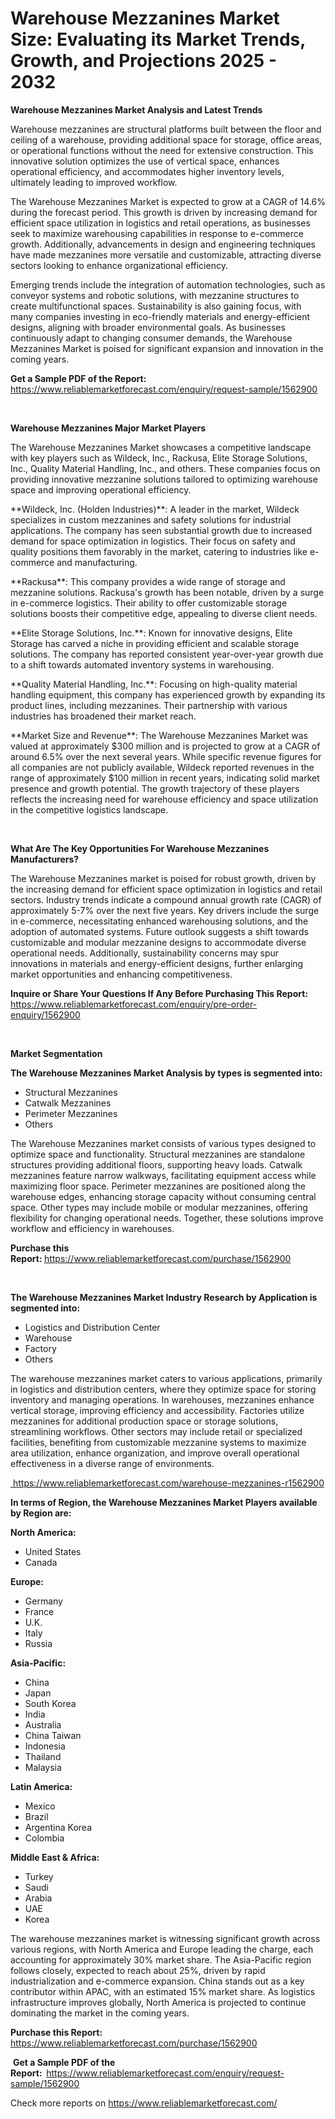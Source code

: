 <p><h1>Warehouse Mezzanines Market Size: Evaluating its Market Trends, Growth, and Projections 2025 - 2032</h1></p><p><strong>Warehouse Mezzanines Market Analysis and Latest Trends</strong></p>
<p><p>Warehouse mezzanines are structural platforms built between the floor and ceiling of a warehouse, providing additional space for storage, office areas, or operational functions without the need for extensive construction. This innovative solution optimizes the use of vertical space, enhances operational efficiency, and accommodates higher inventory levels, ultimately leading to improved workflow.</p><p>The Warehouse Mezzanines Market is expected to grow at a CAGR of 14.6% during the forecast period. This growth is driven by increasing demand for efficient space utilization in logistics and retail operations, as businesses seek to maximize warehousing capabilities in response to e-commerce growth. Additionally, advancements in design and engineering techniques have made mezzanines more versatile and customizable, attracting diverse sectors looking to enhance organizational efficiency.</p><p>Emerging trends include the integration of automation technologies, such as conveyor systems and robotic solutions, with mezzanine structures to create multifunctional spaces. Sustainability is also gaining focus, with many companies investing in eco-friendly materials and energy-efficient designs, aligning with broader environmental goals. As businesses continuously adapt to changing consumer demands, the Warehouse Mezzanines Market is poised for significant expansion and innovation in the coming years.</p></p>
<p><strong>Get a Sample PDF of the Report:&nbsp;</strong> <a href="https://www.reliablemarketforecast.com/enquiry/request-sample/1562900?utm_campaign=2246&utm_medium=2&utm_source=Github&utm_content=ia&utm_term=16022025&utm_id=warehouse-mezzanines">https://www.reliablemarketforecast.com/enquiry/request-sample/1562900</a></p>
<p>&nbsp;</p>
<p><strong>Warehouse Mezzanines Major Market Players</strong></p>
<p><p>The Warehouse Mezzanines Market showcases a competitive landscape with key players such as Wildeck, Inc., Rackusa, Elite Storage Solutions, Inc., Quality Material Handling, Inc., and others. These companies focus on providing innovative mezzanine solutions tailored to optimizing warehouse space and improving operational efficiency.</p><p>**Wildeck, Inc. (Holden Industries)**: A leader in the market, Wildeck specializes in custom mezzanines and safety solutions for industrial applications. The company has seen substantial growth due to increased demand for space optimization in logistics. Their focus on safety and quality positions them favorably in the market, catering to industries like e-commerce and manufacturing.</p><p>**Rackusa**: This company provides a wide range of storage and mezzanine solutions. Rackusa's growth has been notable, driven by a surge in e-commerce logistics. Their ability to offer customizable storage solutions boosts their competitive edge, appealing to diverse client needs.</p><p>**Elite Storage Solutions, Inc.**: Known for innovative designs, Elite Storage has carved a niche in providing efficient and scalable storage solutions. The company has reported consistent year-over-year growth due to a shift towards automated inventory systems in warehousing.</p><p>**Quality Material Handling, Inc.**: Focusing on high-quality material handling equipment, this company has experienced growth by expanding its product lines, including mezzanines. Their partnership with various industries has broadened their market reach.</p><p>**Market Size and Revenue**: The Warehouse Mezzanines Market was valued at approximately $300 million and is projected to grow at a CAGR of around 6.5% over the next several years. While specific revenue figures for all companies are not publicly available, Wildeck reported revenues in the range of approximately $100 million in recent years, indicating solid market presence and growth potential. The growth trajectory of these players reflects the increasing need for warehouse efficiency and space utilization in the competitive logistics landscape.</p></p>
<p>&nbsp;</p>
<p><strong>What Are The Key Opportunities For Warehouse Mezzanines Manufacturers?</strong></p>
<p><p>The Warehouse Mezzanines market is poised for robust growth, driven by the increasing demand for efficient space optimization in logistics and retail sectors. Industry trends indicate a compound annual growth rate (CAGR) of approximately 5-7% over the next five years. Key drivers include the surge in e-commerce, necessitating enhanced warehousing solutions, and the adoption of automated systems. Future outlook suggests a shift towards customizable and modular mezzanine designs to accommodate diverse operational needs. Additionally, sustainability concerns may spur innovations in materials and energy-efficient designs, further enlarging market opportunities and enhancing competitiveness.</p></p>
<p><strong>Inquire or Share Your Questions If Any Before Purchasing This Report:</strong> <a href="https://www.reliablemarketforecast.com/enquiry/pre-order-enquiry/1562900?utm_campaign=2246&utm_medium=2&utm_source=Github&utm_content=ia&utm_term=16022025&utm_id=warehouse-mezzanines">https://www.reliablemarketforecast.com/enquiry/pre-order-enquiry/1562900</a></p>
<p>&nbsp;</p>
<p><strong>Market Segmentation</strong></p>
<p><strong>The Warehouse Mezzanines Market Analysis by types is segmented into:</strong></p>
<p><ul><li>Structural Mezzanines</li><li>Catwalk Mezzanines</li><li>Perimeter Mezzanines</li><li>Others</li></ul></p>
<p><p>The Warehouse Mezzanines market consists of various types designed to optimize space and functionality. Structural mezzanines are standalone structures providing additional floors, supporting heavy loads. Catwalk mezzanines feature narrow walkways, facilitating equipment access while maximizing floor space. Perimeter mezzanines are positioned along the warehouse edges, enhancing storage capacity without consuming central space. Other types may include mobile or modular mezzanines, offering flexibility for changing operational needs. Together, these solutions improve workflow and efficiency in warehouses.</p></p>
<p><strong>Purchase this Report:&nbsp;</strong><a href="https://www.reliablemarketforecast.com/purchase/1562900?utm_campaign=2246&utm_medium=2&utm_source=Github&utm_content=ia&utm_term=16022025&utm_id=warehouse-mezzanines">https://www.reliablemarketforecast.com/purchase/1562900</a></p>
<p>&nbsp;</p>
<p><strong>The Warehouse Mezzanines Market Industry Research by Application is segmented into:</strong></p>
<p><ul><li>Logistics and Distribution Center</li><li>Warehouse</li><li>Factory</li><li>Others</li></ul></p>
<p><p>The warehouse mezzanines market caters to various applications, primarily in logistics and distribution centers, where they optimize space for storing inventory and managing operations. In warehouses, mezzanines enhance vertical storage, improving efficiency and accessibility. Factories utilize mezzanines for additional production space or storage solutions, streamlining workflows. Other sectors may include retail or specialized facilities, benefiting from customizable mezzanine systems to maximize area utilization, enhance organization, and improve overall operational effectiveness in a diverse range of environments.</p></p>
<p><a href="https://www.reliablemarketforecast.com/warehouse-mezzanines-r1562900?utm_campaign=2246&utm_medium=2&utm_source=Github&utm_content=ia&utm_term=16022025&utm_id=warehouse-mezzanines">&nbsp;https://www.reliablemarketforecast.com/warehouse-mezzanines-r1562900</a></p>
<p><strong>In terms of Region, the Warehouse Mezzanines Market Players available by Region are:</strong></p>
<p>
    <p> <strong> North America: </strong>
        <ul>
            <li>United States</li>
            <li>Canada</li>
        </ul>
        </p> 
    <p> <strong> Europe: </strong>
        <ul>
            <li>Germany</li>
            <li>France</li>
            <li>U.K.</li>
            <li>Italy</li>
            <li>Russia</li>
        </ul>
        </p> 
    <p> <strong> Asia-Pacific: </strong>
        <ul>
            <li>China</li>
            <li>Japan</li>
            <li>South Korea</li>
            <li>India</li>
            <li>Australia</li>
            <li>China Taiwan</li>
            <li>Indonesia</li>
            <li>Thailand</li>
            <li>Malaysia</li>
        </ul>
        </p> 
    <p> <strong> Latin America: </strong>
        <ul>
            <li>Mexico</li>
            <li>Brazil</li>
            <li>Argentina Korea</li>
            <li>Colombia</li>
        </ul>
        </p> 
    <p> <strong> Middle East & Africa: </strong>
        <ul>
            <li>Turkey</li>
            <li>Saudi</li>
            <li>Arabia</li>
            <li>UAE</li>
            <li>Korea</li>
        </ul>
    </p>
    </p>
<p><p>The warehouse mezzanines market is witnessing significant growth across various regions, with North America and Europe leading the charge, each accounting for approximately 30% market share. The Asia-Pacific region follows closely, expected to reach about 25%, driven by rapid industrialization and e-commerce expansion. China stands out as a key contributor within APAC, with an estimated 15% market share. As logistics infrastructure improves globally, North America is projected to continue dominating the market in the coming years.</p></p>
<p><strong>Purchase this Report: </strong><a href="https://www.reliablemarketforecast.com/purchase/1562900?utm_campaign=2246&utm_medium=2&utm_source=Github&utm_content=ia&utm_term=16022025&utm_id=warehouse-mezzanines">https://www.reliablemarketforecast.com/purchase/1562900</a></p>
<p>&nbsp;<strong>Get a Sample PDF of the Report:&nbsp;&nbsp;</strong><a href="https://www.reliablemarketforecast.com/enquiry/request-sample/1562900?utm_campaign=2246&utm_medium=2&utm_source=Github&utm_content=ia&utm_term=16022025&utm_id=warehouse-mezzanines">https://www.reliablemarketforecast.com/enquiry/request-sample/1562900</a></p>
<p><strong></strong></p>
<p>Check more reports on <a href="https://www.reliablemarketforecast.com/?utm_campaign=2246&utm_medium=2&utm_source=Github&utm_content=ia&utm_term=16022025&utm_id=warehouse-mezzanines">https://www.reliablemarketforecast.com/</a></p>